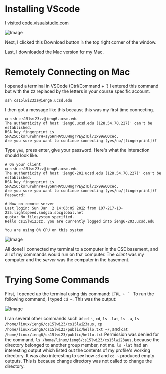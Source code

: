 # Installing VScode 
I visited [code.visualstudio.com](https://code.visualstudio.com/)

![Image](https://user-images.githubusercontent.com/57383573/212238996-beeec690-831f-4965-a254-632039eb4e35.png)

Next, I clicked this Download button in the top right corner of the window.

Last, I downloaded the Mac version for my Mac. 

# Remotely Connecting on Mac
I opened a terminal in VSCode (Ctrl/Command + `)
I entered this command but with the zz replaced by the letters in your course specific account. 
```
ssh cs15lwi23zz@ieng6.ucsd.edu
```
I then got a message like this because this was my first time connecting.
```
⤇ ssh cs15lwi23zz@ieng6.ucsd.edu
The authenticity of host 'ieng6.ucsd.edu (128.54.70.227)' can't be established.
RSA key fingerprint is SHA256:ksruYwhnYH+sySHnHAtLUHngrPEyZTDl/1x99wUQcec.
Are you sure you want to continue connecting (yes/no/[fingerprint])? 
```
Type ```yes```, press enter, give your password. Here's what the interaction should look like.
```
# On your client
⤇ ssh cs15lwi23zz@ieng6.ucsd.edu
The authenticity of host 'ieng6-202.ucsd.edu (128.54.70.227)' can't be established.
RSA key fingerprint is SHA256:ksruYwhnYH+sySHnHAtLUHngrPEyZTDl/1x99wUQcec.
Are you sure you want to continue connecting (yes/no/[fingerprint])? 
Password:
```
```
# Now on remote server
Last login: Sun Jan  2 14:03:05 2022 from 107-217-10-235.lightspeed.sndgca.sbcglobal.net
quota: No filesystem specified.
Hello cs15lwi23zz, you are currently logged into ieng6-203.ucsd.edu

You are using 0% CPU on this system
```
![Image](https://user-images.githubusercontent.com/57383573/212238987-8ffa2ab3-799b-4d1a-9122-34fea666d9df.png)

All done! I connected my terminal to a computer in the CSE basement, and all of my commands would run on that computer. The *client* was my computer and the *server* was the computer in the basement.


# Trying Some Commands
First, I opened up the terminal using this command: ```CTRL + ` ```
To run the following command, I typed ```cd ~```. This was the output:

![Image](https://user-images.githubusercontent.com/57383573/212240806-7e7c73b6-026f-4834-97d8-8fb40576a60a.png)

I ran several other commands such as
```cd ~```,
```cd```,
```ls -lat```,
```ls -a```,
```ls /home/linux/ieng6/cs15lwi23/cs15lwi23aus``` ,
```cp /home/linux/ieng6/cs15lwi23/public/hello.txt ~/```, and
```cat /home/linux/ieng6/cs15lwi23/public/hello.txt```
Permission was denied for the command, ```ls /home/linux/ieng6/cs15lwi23/cs15lwi23aus```, because the directory belonged to another group member, not me. ```ls -lat``` had an interesting output which listed out the contents of my profile's working directory. It was also interesting to see how ```cd``` and ```cd ~``` produced empty outputs. This is because change directory was not called to change the directory.
